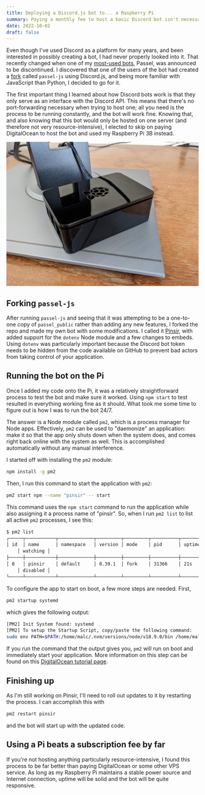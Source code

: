 ```yaml
---
title: Deploying a Discord.js bot to... a Raspberry Pi
summary: Paying a monthly fee to host a basic Discord bot isn't necessary; here's how I did it with my Raspberry Pi.
date: 2022-10-02
draft: false
---
```


Even though I've used Discord as a platform for many years, and been interested in possibly creating a bot, I had never properly looked into it. That recently changed when one of my [most-used bots](https://github.com/stoir/passel_public/), Passel, was announced to be discontinued. I discovered that one of the users of the bot had created a [fork](https://github.com/somedumbfox/passel-js) called `passel-js` using Discord.js, and being more familiar with JavaScript than Python, I decided to go for it.

The first important thing I learned about how Discord bots work is that they only serve as an interface with the Discord API. This means that there's no port-forwarding necessary when trying to host one; all you need is the process to be running constantly, and the bot will work fine. Knowing that, and also knowing that this bot would only be hosted on one server (and therefore not very resource-intensive), I elected to skip on paying DigitalOcean to host the bot and used my Raspberry Pi 3B instead.

![My Raspberry Pi 3B.](pi.jpg)

## Forking `passel-js`

After running `passel-js` and seeing that it was attempting to be a one-to-one copy of `passel_public` rather than adding any new features, I forked the repo and made my own bot with some modifications. I called it [Pinsir](https://github.com/laforcem/pinsir), with added support for the `dotenv` Node module and a few changes to embeds. Using `dotenv` was particularly important because the Discord bot token needs to be hidden from the code available on GitHub to prevent bad actors from taking control of your application.

## Running the bot on the Pi

Once I added my code onto the Pi, it was a relatively straightforward process to test the bot and make sure it worked. Using `npm start` to test resulted in everything working fine as it should. What took me some time to figure out is how I was to run the bot 24/7.

The answer is a Node module called `pm2`, which is a process manager for Node apps. Effectively, `pm2` can be used to "daemonize" an application: make it so that the app only shuts down when the system does, and comes right back online with the system as well. This is accomplished automatically without any manual interference.

I started off with installing the `pm2` module:

```bash
npm install -g pm2
```

Then, I run this command to start the application with `pm2`:

```bash
pm2 start npm --name "pinsir" -- start
```

This command uses the `npm start` command to run the application while also assigning it a process name of "pinsir". So, when I run `pm2 list` to list all active `pm2` processes, I see this:

```bash
$ pm2 list
┌─────┬───────────┬─────────────┬─────────┬─────────┬──────────┬────────┬──────┬───────────┬──────────┬──────────┬──────────┬──────────┐
│ id  │ name      │ namespace   │ version │ mode    │ pid      │ uptime │ ↺    │ status    │ cpu      │ mem      │ user
    │ watching │
├─────┼───────────┼─────────────┼─────────┼─────────┼──────────┼────────┼──────┼───────────┼──────────┼──────────┼──────────┼──────────┤
│ 0   │ pinsir    │ default     │ 0.39.1  │ fork    │ 31366    │ 21s    │ 0    │ online    │ 0%       │ 48.5mb   │ mogg
    │ disabled │
└─────┴───────────┴─────────────┴─────────┴─────────┴──────────┴────────┴──────┴───────────┴──────────┴──────────┴──────────┴──────────┘
```

To configure the app to start on boot, a few more steps are needed. First,

```bash
pm2 startup systemd
```

which gives the following output:

```bash
[PM2] Init System found: systemd
[PM2] To setup the Startup Script, copy/paste the following command:
sudo env PATH=$PATH:/home/malc/.nvm/versions/node/v18.9.0/bin /home/malc/.nvm/versions/node/v18.9.0/lib/node_modules/pm2/bin/pm2 startup systemd -u malc --hp /home/malc
```

If you run the command that the output gives you, `pm2` will run on boot and immediately start your application. More information on this step can be found on this [DigitalOcean tutorial page](https://www.digitalocean.com/community/tutorials/how-to-set-up-a-node-js-application-for-production-on-ubuntu-16-04).

## Finishing up

As I'm still working on Pinsir, I'll need to roll out updates to it by restarting the process. I can accomplish this with

```bash
pm2 restart pinsir
```

and the bot will start up with the updated code.

## Using a Pi beats a subscription fee by far

If you're not hosting anything particularly resource-intensive, I found this process to be far better than paying DigitalOcean or some other VPS service. As long as my Raspberry Pi maintains a stable power source and Internet connection, uptime will be solid and the bot will be quite responsive.

